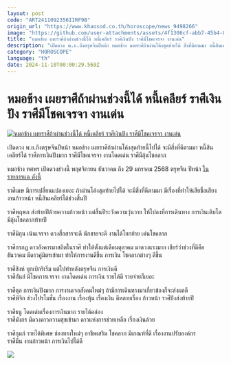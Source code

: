 ```yaml
---
layout: post
code: "ART2411092356IIRF9B"
origin_url: "https://www.khaosod.co.th/horoscope/news_9498266"
image: "https://github.com/user-attachments/assets/4f1306cf-abb7-45b4-889c-bf8dd5c8b1c7"
title: "หมอช้าง เผยราศีถ้าผ่านช่วงนี้ได้ หนี้เคลียร์ ราศีเงินปัง ราศีมีโชคเจรจา งานเด่น"
description: "เปิดดวง พ.ย.ถึงตรุษจีนปีหน้า หมอช้าง เผยราศีถ้าผ่านโค้งสุดท้ายได้ สิ่งที่ดีตามมา หนี้สินเคลียร์ได้ ราศีการเงินปังมาก ราศีมีโชคเจรจา งานเด่น ราศีมีลุ้นโชคลาภ"
category: "HOROSCOPE"
language: "th"
date: 2024-11-10T00:00:29.569Z
---
```


# หมอช้าง เผยราศีถ้าผ่านช่วงนี้ได้ หนี้เคลียร์ ราศีเงินปัง ราศีมีโชคเจรจา งานเด่น

[![หมอช้าง เผยราศีถ้าผ่านช่วงนี้ได้ หนี้เคลียร์ ราศีเงินปัง ราศีมีโชคเจรจา งานเด่น](https://www.khaosod.co.th/wpapp/uploads/2024/11/mchang12rasee1011679998.jpg "หมอช้าง เผยราศีถ้าผ่านช่วงนี้ได้ หนี้เคลียร์ ราศีเงินปัง ราศีมีโชคเจรจา งานเด่น")](https://www.khaosod.co.th/wpapp/uploads/2024/11/mchang12rasee1011679998.jpg)

เปิดดวง พ.ย.ถึงตรุษจีนปีหน้า หมอช้าง เผยราศีถ้าผ่านโค้งสุดท้ายนี้ไปได้ จะมีสิ่งที่ดีตามมา หนี้สินเคลียร์ได้ ราศีการเงินปังมาก ราศีมีโชคเจรจา งานโดดเด่น ราศีมีลุ้นโชคลาภ

หมอช้าง ทศพร เปิดดวงช่วงนี้ พฤศจิกายน ธันวาคม ถึง 29 มกราคม 2568 ตรุษจีน ปีหน้า [ในรายการแฉ ดังนี้](https://www.youtube.com/watch?v=Cax_fsfLDm0&t=82s)

ราศีเมษ มีการเปลี่ยนแปลงเยอะ ถ้าผ่านโค้งสุดท้ายไปได้ จะมีสิ่งที่ดีตามมา มีเรื่องที่ทำให้เสียชื่อเสียง งานก้าวหน้า หนี้สินเคลียร์ได้ช่วงสิ้นปี

ราศีพฤษภ ส่งท้ายปีด้วยความก้าวหน้า แต่สิ้นปีระวังความวุ่นวาย ให้ไปลงที่การเดินทาง การเงินเติบโต มีลุ้นโชคลาภท้ายปี

ราศีมิถุน เน้นเจรจา ดวงสื่อสารจะดี นักขายจะดี งานได้โยกย้าย เด่นโชคลาภ

ราศีกรกฎ ดาวอังคารมาสถิตในราศี ทำให้ตั้งแต่เดือนตุลาคม มาดวงแรงมาก เชียร์ว่าช่วงที่ดีคือ ธันวาคม มีดาวคู่มิตรเข้ามา ทำให้การงานดีขึ้น การเงิน โชคลาภต่างๆ ดีขึ้น

ราศีสิงห์ บุกเบิกริเริ่ม แต่ไปทำหลังตรุษจีน การเงินดี  
ราศีกันย์ มีโชคการเจรจา งานโดดเด่น การเงิน รายได้ดี รายจ่ายก็เยอะ

ราศีตุล การเงินปังมาก การงานเจอสังคมใหม่ๆ ถ้ามีการเดินทางมาเกี่ยวข้องก็จะส่งผลดี  
ราศีพิจิก ช่วงโปรโมชั่น เรื่องงาน เรื่องหุ้น เรื่องเงิน ดีหลายเรื่อง ก้าวหน้า ราศีปังส่งท้ายปี

ราศีธนู โดดเด่นเรื่องการเงินมาก รายได้คล่อง  
ราศีมังกร มีดวงดาวความสุขเข้ามา ดาวแห่งการช่วยเหลือ เรื่องเงินด้วย

ราศีกุมภ์ รายได้พิเศษ ช่องทางใหม่ๆ อาชีพเสริม โชคลาภ มีเกณฑ์ที่ดี เรื่องงานปรับองค์กร  
ราศีมีน งานก้าวหน้า การเงินไปได้ดี

[![](https://www.khaosod.co.th/wpapp/uploads/2024/11/mchang12rasee1011672.jpg)](https://www.khaosod.co.th/wpapp/uploads/2024/11/mchang12rasee1011672.jpg)

